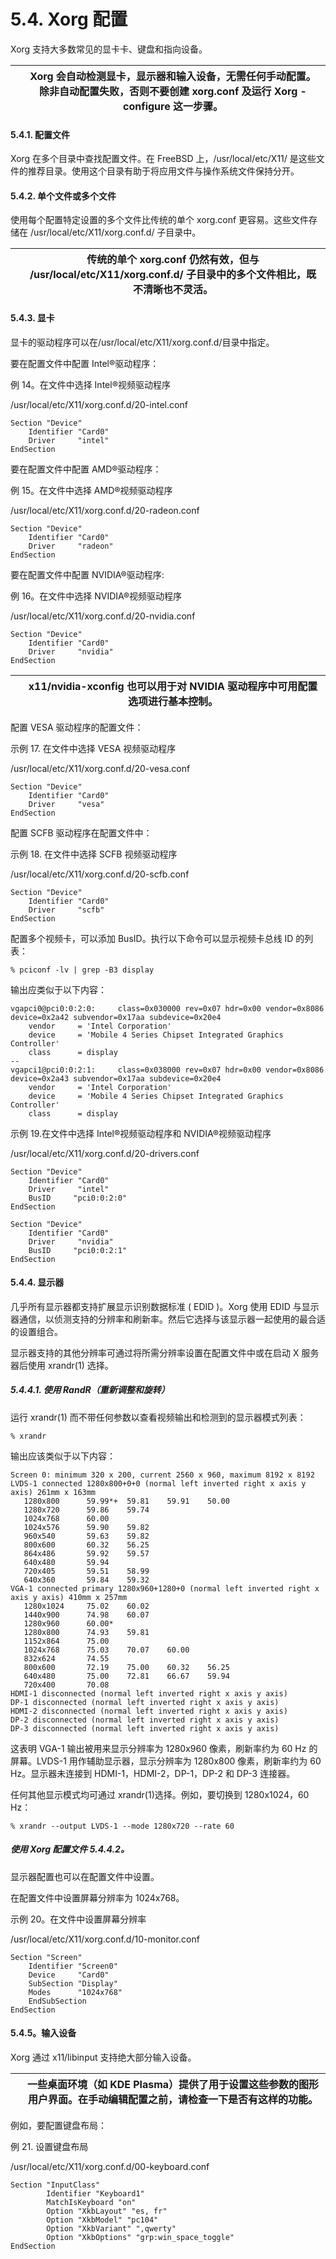 # 5.4. Xorg 配置

Xorg 支持大多数常见的显卡卡、键盘和指向设备。

|  | Xorg 会自动检测显卡，显示器和输入设备，无需任何手动配置。除非自动配置失败，否则不要创建 xorg.conf 及运行 Xorg -configure 这一步骤。|
| -- | -------------------------------------------------------------------------------------------------------------------------------- |

#### 5.4.1. 配置文件

Xorg 在多个目录中查找配置文件。在 FreeBSD 上，/usr/local/etc/X11/ 是这些文件的推荐目录。使用这个目录有助于将应用文件与操作系统文件保持分开。

#### 5.4.2. 单个文件或多个文件

使用每个配置特定设置的多个文件比传统的单个 xorg.conf 更容易。这些文件存储在 /usr/local/etc/X11/xorg.conf.d/ 子目录中。

|  | 传统的单个 xorg.conf 仍然有效，但与 /usr/local/etc/X11/xorg.conf.d/ 子目录中的多个文件相比，既不清晰也不灵活。|
| -- | ---------------------------------------------------------------------------------------------------------------- |

#### 5.4.3. 显卡

显卡的驱动程序可以在/usr/local/etc/X11/xorg.conf.d/目录中指定。

要在配置文件中配置 Intel®驱动程序：

例 14。在文件中选择 Intel®视频驱动程序

/usr/local/etc/X11/xorg.conf.d/20-intel.conf

```
Section "Device"
	Identifier "Card0"
	Driver     "intel"
EndSection
```

要在配置文件中配置 AMD®驱动程序：

例 15。在文件中选择 AMD®视频驱动程序

/usr/local/etc/X11/xorg.conf.d/20-radeon.conf

```
Section "Device"
	Identifier "Card0"
	Driver     "radeon"
EndSection
```

要在配置文件中配置 NVIDIA®驱动程序:

例 16。在文件中选择 NVIDIA®视频驱动程序

/usr/local/etc/X11/xorg.conf.d/20-nvidia.conf

```
Section "Device"
	Identifier "Card0"
	Driver     "nvidia"
EndSection
```

|  | x11/nvidia-xconfig 也可以用于对 NVIDIA 驱动程序中可用配置选项进行基本控制。|
| -- | ----------------------------------------------------------------------------- |

配置 VESA 驱动程序的配置文件：

示例 17. 在文件中选择 VESA 视频驱动程序

/usr/local/etc/X11/xorg.conf.d/20-vesa.conf

```
Section "Device"
	Identifier "Card0"
	Driver     "vesa"
EndSection
```

配置 SCFB 驱动程序在配置文件中：

示例 18. 在文件中选择 SCFB 视频驱动程序

/usr/local/etc/X11/xorg.conf.d/20-scfb.conf

```
Section "Device"
	Identifier "Card0"
	Driver     "scfb"
EndSection
```

配置多个视频卡，可以添加 BusID。执行以下命令可以显示视频卡总线 ID 的列表：

```
% pciconf -lv | grep -B3 display
```

输出应类似于以下内容：

```
vgapci0@pci0:0:2:0:     class=0x030000 rev=0x07 hdr=0x00 vendor=0x8086 device=0x2a42 subvendor=0x17aa subdevice=0x20e4
    vendor     = 'Intel Corporation'
    device     = 'Mobile 4 Series Chipset Integrated Graphics Controller'
    class      = display
--
vgapci1@pci0:0:2:1:     class=0x038000 rev=0x07 hdr=0x00 vendor=0x8086 device=0x2a43 subvendor=0x17aa subdevice=0x20e4
    vendor     = 'Intel Corporation'
    device     = 'Mobile 4 Series Chipset Integrated Graphics Controller'
    class      = display
```

示例 19.在文件中选择 Intel®视频驱动程序和 NVIDIA®视频驱动程序

/usr/local/etc/X11/xorg.conf.d/20-drivers.conf

```
Section "Device"
	Identifier "Card0"
	Driver     "intel"
	BusID     "pci0:0:2:0"
EndSection

Section "Device"
	Identifier "Card0"
	Driver     "nvidia"
	BusID     "pci0:0:2:1"
EndSection
```

#### 5.4.4. 显示器

几乎所有显示器都支持扩展显示识别数据标准 ( EDID )。Xorg 使用 EDID 与显示器通信，以侦测支持的分辨率和刷新率。然后它选择与该显示器一起使用的最合适的设置组合。

显示器支持的其他分辨率可通过将所需分辨率设置在配置文件中或在启动 X 服务器后使用 xrandr(1) 选择。

##### 5.4.4.1. 使用 RandR（重新调整和旋转）

运行 xrandr(1) 而不带任何参数以查看视频输出和检测到的显示器模式列表：

```
% xrandr
```

输出应该类似于以下内容：

```
Screen 0: minimum 320 x 200, current 2560 x 960, maximum 8192 x 8192
LVDS-1 connected 1280x800+0+0 (normal left inverted right x axis y axis) 261mm x 163mm
   1280x800      59.99*+  59.81    59.91    50.00
   1280x720      59.86    59.74
   1024x768      60.00
   1024x576      59.90    59.82
   960x540       59.63    59.82
   800x600       60.32    56.25
   864x486       59.92    59.57
   640x480       59.94
   720x405       59.51    58.99
   640x360       59.84    59.32
VGA-1 connected primary 1280x960+1280+0 (normal left inverted right x axis y axis) 410mm x 257mm
   1280x1024     75.02    60.02
   1440x900      74.98    60.07
   1280x960      60.00*
   1280x800      74.93    59.81
   1152x864      75.00
   1024x768      75.03    70.07    60.00
   832x624       74.55
   800x600       72.19    75.00    60.32    56.25
   640x480       75.00    72.81    66.67    59.94
   720x400       70.08
HDMI-1 disconnected (normal left inverted right x axis y axis)
DP-1 disconnected (normal left inverted right x axis y axis)
HDMI-2 disconnected (normal left inverted right x axis y axis)
DP-2 disconnected (normal left inverted right x axis y axis)
DP-3 disconnected (normal left inverted right x axis y axis)
```

这表明 VGA-1 输出被用来显示分辨率为 1280x960 像素，刷新率约为 60 Hz 的屏幕。LVDS-1 用作辅助显示器，显示分辨率为 1280x800 像素，刷新率约为 60 Hz。显示器未连接到 HDMI-1，HDMI-2，DP-1，DP-2 和 DP-3 连接器。

任何其他显示模式均可通过 xrandr(1)选择。例如，要切换到 1280x1024，60 Hz：

```
% xrandr --output LVDS-1 --mode 1280x720 --rate 60
```

##### 使用 Xorg 配置文件 5.4.4.2。

显示器配置也可以在配置文件中设置。

在配置文件中设置屏幕分辨率为 1024x768。

示例 20。在文件中设置屏幕分辨率

/usr/local/etc/X11/xorg.conf.d/10-monitor.conf

```
Section "Screen"
	Identifier "Screen0"
	Device     "Card0"
	SubSection "Display"
	Modes      "1024x768"
	EndSubSection
EndSection
```

#### 5.4.5。输入设备

Xorg 通过 x11/libinput 支持绝大部分输入设备。

|  | 一些桌面环境（如 KDE Plasma）提供了用于设置这些参数的图形用户界面。在手动编辑配置之前，请检查一下是否有这样的功能。|
| -- | --------------------------------------------------------------------------------------------------------------------- |

例如，要配置键盘布局：

例 21. 设置键盘布局

/usr/local/etc/X11/xorg.conf.d/00-keyboard.conf

```
Section "InputClass"
        Identifier "Keyboard1"
        MatchIsKeyboard "on"
        Option "XkbLayout" "es, fr"
        Option "XkbModel" "pc104"
        Option "XkbVariant" ",qwerty"
        Option "XkbOptions" "grp:win_space_toggle"
EndSection
```
